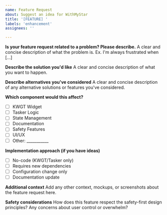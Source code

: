 ```yaml
---
name: Feature Request
about: Suggest an idea for WithMyStar
title: '[FEATURE] '
labels: 'enhancement'
assignees: ''

---
```


**Is your feature request related to a problem? Please describe.**
A clear and concise description of what the problem is. Ex. I'm always frustrated when [...]

**Describe the solution you'd like**
A clear and concise description of what you want to happen.

**Describe alternatives you've considered**
A clear and concise description of any alternative solutions or features you've considered.

**Which component would this affect?**
- [ ] KWGT Widget
- [ ] Tasker Logic
- [ ] State Management
- [ ] Documentation
- [ ] Safety Features
- [ ] UI/UX
- [ ] Other: ___________

**Implementation approach (if you have ideas)**
- [ ] No-code (KWGT/Tasker only)
- [ ] Requires new dependencies
- [ ] Configuration change only
- [ ] Documentation update

**Additional context**
Add any other context, mockups, or screenshots about the feature request here.

**Safety considerations**
How does this feature respect the safety-first design principles? Any concerns about user control or overwhelm?